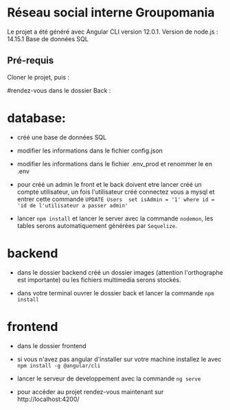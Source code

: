 # Réseau social interne Groupomania

Le projet a été généré avec Angular CLI version 12.0.1.
Version de node.js : 14.15.1
Base de données SQL

 ## Pré-requis
Cloner le projet, puis :

  #rendez-vous dans le dossier Back :
  
   # database:
   - créé une base de données SQL
   
   - modifier les informations dans le fichier config.json

   - modifier les informations dans le fichier .env_prod et renommer le en .env
   
   - pour créé un admin le front et le back doivent etre lancer créé un compte utilisateur, un fois l'utilisateur créé connectez vous a mysql et entrer                   cette commande `UPDATE Users  set isAdmin = '1' where id = 'id de l'utilisateur a passer admin'`
   
   - lancer `npm install` et lancer le server avec la commande `nodemon`, les tables serons automatiquement générées par `Sequelize`.


   # backend
   
   - dans le dossier backend créé un dossier images (attention l'orthographe est importante) ou les fichiers multimedia serons stockés.
   
   - dans votre terminal ouvrer le dossier back et lancer la commande `npm install`


   # frontend
   
   - dans le dossier frontend 
   
   - si vous n'avez pas angular d'installer sur votre machine installez le avec `npm install -g @angular/cli`
   
   - lancer le serveur de developpement avec la commande `ng serve`
   
   - pour accéder au projet rendez-vous maintenant sur  http://localhost:4200/
